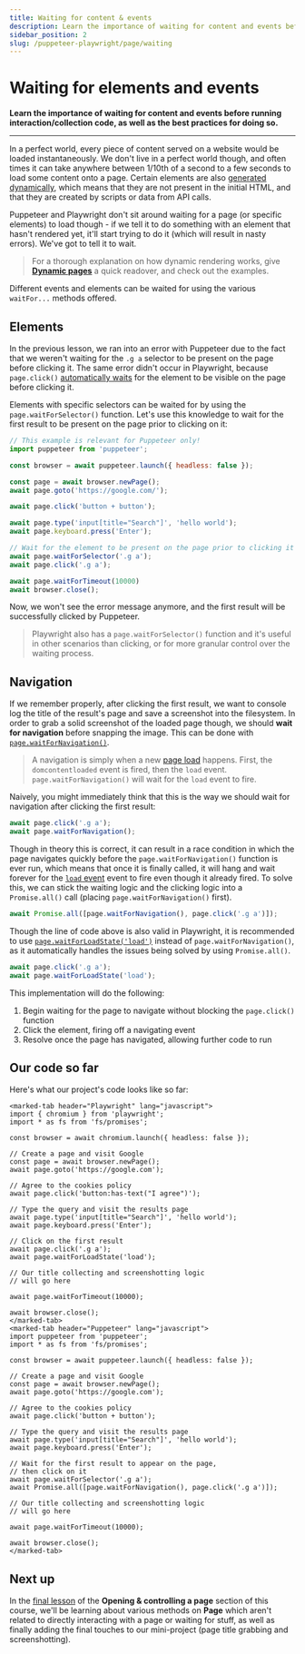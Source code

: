 ```yaml
---
title: Waiting for content & events
description: Learn the importance of waiting for content and events before running interaction/collection code, as well as the best practices for doing so.
sidebar_position: 2
slug: /puppeteer-playwright/page/waiting
---
```


# [](#waiting-for-elements-and-events) Waiting for elements and events

**Learn the importance of waiting for content and events before running interaction/collection code, as well as the best practices for doing so.**

---

In a perfect world, every piece of content served on a website would be loaded instantaneously. We don't live in a perfect world though, and often times it can take anywhere between 1/10th of a second to a few seconds to load some content onto a page. Certain elements are also [generated dynamically](../../concepts/dynamic_pages.md), which means that they are not present in the initial HTML, and that they are created by scripts or data from API calls.

Puppeteer and Playwright don't sit around waiting for a page (or specific elements) to load though - if we tell it to do something with an element that hasn't rendered yet, it'll start trying to do it (which will result in nasty errors). We've got to tell it to wait.

> For a thorough explanation on how dynamic rendering works, give [**Dynamic pages**](../../concepts/dynamic_pages.md) a quick readover, and check out the examples.

Different events and elements can be waited for using the various `waitFor...` methods offered.

## [](#waiting-for-elements) Elements

In the previous lesson, we ran into an error with Puppeteer due to the fact that we weren't waiting for the `.g a` selector to be present on the page before clicking it. The same error didn't occur in Playwright, because `page.click()` [automatically waits](https://playwright.dev/docs/actionability) for the element to be visible on the page before clicking it.

Elements with specific selectors can be waited for by using the `page.waitForSelector()` function. Let's use this knowledge to wait for the first result to be present on the page prior to clicking on it:

```js
// This example is relevant for Puppeteer only!
import puppeteer from 'puppeteer';

const browser = await puppeteer.launch({ headless: false });

const page = await browser.newPage();
await page.goto('https://google.com/');

await page.click('button + button');

await page.type('input[title="Search"]', 'hello world');
await page.keyboard.press('Enter');

// Wait for the element to be present on the page prior to clicking it
await page.waitForSelector('.g a');
await page.click('.g a');

await page.waitForTimeout(10000)
await browser.close();
```

Now, we won't see the error message anymore, and the first result will be successfully clicked by Puppeteer.

> Playwright also has a `page.waitForSelector()` function and it's useful in other scenarios than clicking, or for more granular control over the waiting process.

## [](#waiting-for-navigation) Navigation

If we remember properly, after clicking the first result, we want to console log the title of the result's page and save a screenshot into the filesystem. In order to grab a solid screenshot of the loaded page though, we should **wait for navigation**  before snapping the image. This can be done with [`page.waitForNavigation()`](https://pptr.dev/#?product=Puppeteer&version=v14.1.0&show=api-pagewaitfornavigationoptions).

> A navigation is simply when a new [page load](../../concepts/dynamic_pages.md) happens. First, the `domcontentloaded` event is fired, then the `load` event. `page.waitForNavigation()` will wait for the `load` event to fire.

Naively, you might immediately think that this is the way we should wait for navigation after clicking the first result:

```js
await page.click('.g a');
await page.waitForNavigation();
```

Though in theory this is correct, it can result in a race condition in which the page navigates quickly before the `page.waitForNavigation()` function is ever run, which means that once it is finally called, it will hang and wait forever for the [`load` event](https://developer.mozilla.org/en-US/docs/Web/API/Window/load_event) event to fire even though it already fired. To solve this, we can stick the waiting logic and the clicking logic into a `Promise.all()` call (placing `page.waitForNavigation()` first).

```js
await Promise.all([page.waitForNavigation(), page.click('.g a')]);
```

Though the line of code above is also valid in Playwright, it is recommended to use [`page.waitForLoadState('load')`](https://playwright.dev/docs/api/class-page#page-wait-for-load-state) instead of `page.waitForNavigation()`, as it automatically handles the issues being solved by using `Promise.all()`.

```js
await page.click('.g a');
await page.waitForLoadState('load');
```

This implementation will do the following:

1. Begin waiting for the page to navigate without blocking the `page.click()` function
2. Click the element, firing off a navigating event
3. Resolve once the page has navigated, allowing further code to run

## [](#current-code) Our code so far

Here's what our project's code looks like so far:

```marked-tabs
<marked-tab header="Playwright" lang="javascript">
import { chromium } from 'playwright';
import * as fs from 'fs/promises';

const browser = await chromium.launch({ headless: false });

// Create a page and visit Google
const page = await browser.newPage();
await page.goto('https://google.com');

// Agree to the cookies policy
await page.click('button:has-text("I agree")');

// Type the query and visit the results page
await page.type('input[title="Search"]', 'hello world');
await page.keyboard.press('Enter');

// Click on the first result
await page.click('.g a');
await page.waitForLoadState('load');

// Our title collecting and screenshotting logic
// will go here

await page.waitForTimeout(10000);

await browser.close();
</marked-tab>
<marked-tab header="Puppeteer" lang="javascript">
import puppeteer from 'puppeteer';
import * as fs from 'fs/promises';

const browser = await puppeteer.launch({ headless: false });

// Create a page and visit Google
const page = await browser.newPage();
await page.goto('https://google.com');

// Agree to the cookies policy
await page.click('button + button');

// Type the query and visit the results page
await page.type('input[title="Search"]', 'hello world');
await page.keyboard.press('Enter');

// Wait for the first result to appear on the page,
// then click on it
await page.waitForSelector('.g a');
await Promise.all([page.waitForNavigation(), page.click('.g a')]);

// Our title collecting and screenshotting logic
// will go here

await page.waitForTimeout(10000);

await browser.close();
</marked-tab>
```

## [](#next) Next up

In the [final lesson](./page_methods.md) of the **Opening & controlling a page** section of this course, we'll be learning about various methods on **Page** which aren't related to directly interacting with a page or waiting for stuff, as well as finally adding the final touches to our mini-project (page title grabbing and screenshotting).
